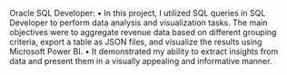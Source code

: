 
Oracle SQL Developer:
•	In this project, I utilized SQL queries in SQL Developer to perform data analysis and visualization tasks. The main objectives were to aggregate revenue data based on different grouping criteria, export a table as JSON files, and visualize the results using Microsoft Power BI.
•	It demonstrated my ability to extract insights from data and present them in a visually appealing and informative manner.

